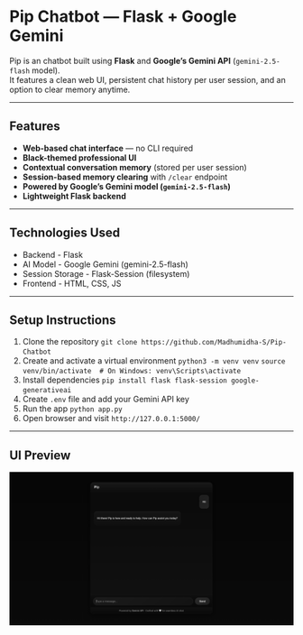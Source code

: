 # Pip Chatbot — Flask + Google Gemini

Pip is an chatbot built using **Flask** and **Google’s Gemini API** (`gemini-2.5-flash` model).  
It features a clean web UI, persistent chat history per user session, and an option to clear memory anytime.

---

## Features

- **Web-based chat interface** — no CLI required
- **Black-themed professional UI**
- **Contextual conversation memory** (stored per user session)
- **Session-based memory clearing** with `/clear` endpoint
- **Powered by Google’s Gemini model (`gemini-2.5-flash`)**
- **Lightweight Flask backend**

---

## Technologies Used

- Backend - Flask
- AI Model - Google Gemini (gemini-2.5-flash)
- Session Storage - Flask-Session (filesystem)
- Frontend - HTML, CSS, JS

---

## Setup Instructions

1. Clone the repository
   `git clone https://github.com/Madhumidha-S/Pip-Chatbot`
2. Create and activate a virtual environment
   `python3 -m venv venv`
   `source venv/bin/activate  # On Windows: venv\Scripts\activate`
3. Install dependencies
   `pip install flask flask-session google-generativeai`
4. Create `.env` file and add your Gemini API key
5. Run the app
   `python app.py`
6. Open browser and visit `http://127.0.0.1:5000/`

---

## UI Preview

![UI](image-1.png)
